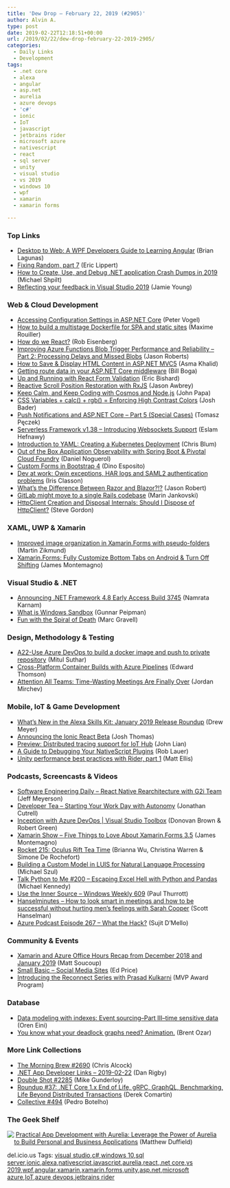 ```yaml
---
title: 'Dew Drop – February 22, 2019 (#2905)'
author: Alvin A.
type: post
date: 2019-02-22T12:18:51+00:00
url: /2019/02/22/dew-drop-february-22-2019-2905/
categories:
  - Daily Links
  - Development
tags:
  - .net core
  - alexa
  - angular
  - asp.net
  - aurelia
  - azure devops
  - 'c#'
  - ionic
  - IoT
  - javascript
  - jetbrains rider
  - microsoft azure
  - nativescript
  - react
  - sql server
  - unity
  - visual studio
  - vs 2019
  - windows 10
  - wpf
  - xamarin
  - xamarin forms

---
```

### <a name="top"></a>Top Links

  * <a href="http://brianlagunas.com/desktop-to-web-a-wpf-developers-guide-to-learning-angular/" target="_blank">Desktop to Web: A WPF Developers Guide to Learning Angular</a> (Brian Lagunas)
  * <a href="https://ericlippert.com/2019/02/21/fixing-random-part-7/" target="_blank">Fixing Random, part 7</a> (Eric Lippert)
  * <a href="https://michaelscodingspot.com/how-to-create-use-and-debug-net-application-crash-dumps-in-2019/" target="_blank">How to Create, Use, and Debug .NET application Crash Dumps in 2019</a> (Michael Shpilt)
  * <a href="https://devblogs.microsoft.com/visualstudio/reflecting-your-feedback-in-visual-studio-2019-2/" target="_blank">Reflecting your feedback in Visual Studio 2019</a> (Jamie Young)



### <a name="web"></a>Web & Cloud Development

  * <a href="https://visualstudiomagazine.com/articles/2019/01/01/accessing-configuration-settings.aspx" target="_blank">Accessing Configuration Settings in ASP.NET Core</a> (Peter Vogel)
  * <a href="https://blog.maximerouiller.com/post/how-to-build-a-multistage-dockerfile-for-spa-and-static-sites/" target="_blank">How to build a multistage Dockerfile for SPA and static sites</a> (Maxime Rouiller)
  * <a href="http://aurelia.io/blog/2019/02/21/how-do-we-react-part-1" target="_blank">How do we React?</a> (Rob Eisenberg)
  * <a href="http://dontcodetired.com/blog/post/Improving-Azure-Functions-Blob-Trigger-Performance-and-Reliability-Part-2-Processing-Delays-and-Missed-Blobs" target="_blank">Improving Azure Functions Blob Trigger Performance and Reliability &#8211; Part 2: Processing Delays and Missed Blobs</a> (Jason Roberts)
  * <a href="https://www.asmak9.com/2019/02/how-to-save-display-html-content-in.html" target="_blank">How to Save & Display HTML Content in ASP.NET MVC5</a> (Asma Khalid)
  * <a href="https://rimdev.io/asp-net-core-routes-middleware/" target="_blank">Getting route data in your ASP.NET Core middleware</a> (Bill Boga)
  * <a href="https://www.telerik.com/blogs/up-and-running-with-react-form-validation" target="_blank">Up and Running with React Form Validation</a> (Eric Bishard)
  * <a href="https://blog.angularindepth.com/reactive-scroll-position-restoration-with-rxjs-792577f842c?source=rss----e5ed704095b---4" target="_blank">Reactive Scroll Position Restoration with RxJS</a> (Jason Awbrey)
  * <a href="https://johnpapa.net/keep-calm-and-keep-coding-with-cosmos/" target="_blank">Keep Calm, and Keep Coding with Cosmos and Node.js</a> (John Papa)
  * <a href="https://css-tricks.com/css-variables-calc-rgb-enforcing-high-contrast-colors/" target="_blank">CSS Variables + calc() + rgb() = Enforcing High Contrast Colors</a> (Josh Bader)
  * <a href="http://www.tpeczek.com/2019/02/push-notifications-and-aspnet-core-part.html" target="_blank">Push Notifications and ASP.NET Core &#8211; Part 5 (Special Cases)</a> (Tomasz Pęczek)
  * <a href="https://serverless.com/blog/framework-release-v138-websockets/" target="_blank">Serverless Framework v1.38 &#8211; Introducing Websockets Support</a> (Eslam Hefnawy)
  * <a href="https://www.cncf.io/blog/2019/02/21/introduction-to-yaml-creating-a-kubernetes-deployment/" target="_blank">Introduction to YAML: Creating a Kubernetes Deployment</a> (Chris Blum)
  * <a href="https://content.pivotal.io/home-page/out-of-the-box-application-observability-with-spring-boot-pivotal-cloud-foundry" target="_blank">Out of the Box Application Observability with Spring Boot & Pivotal Cloud Foundry</a> (Daniel Noguerol)
  * <a href="https://www.red-gate.com/simple-talk/dotnet/net-development/custom-forms-in-bootstrap-4/" target="_blank">Custom Forms in Bootstrap 4</a> (Dino Esposito)
  * <a href="http://irisclasson.com/2019/02/21/dev-at-work-owin-exceptions-har-logs-and-saml2-authentication-problems/" target="_blank">Dev at work: Owin exceptions, HAR logs and SAML2 authentication problems</a> (Iris Classon)
  * <a href="https://espressocoder.com/2019/02/18/whats-the-difference-between-razor-and-blazor/" target="_blank">What’s the Difference Between Razor and Blazor?!?</a> (Jason Robert)
  * <a href="https://about.gitlab.com/2019/02/21/merging-ce-and-ee-codebases/" target="_blank">GitLab might move to a single Rails codebase</a> (Marin Jankovski)
  * <a href="https://www.stevejgordon.co.uk/httpclient-creation-and-disposal-internals-should-i-dispose-of-httpclient" target="_blank">HttpClient Creation and Disposal Internals: Should I Dispose of HttpClient?</a> (Steve Gordon)



### <a name="silverlight"></a>XAML, UWP & Xamarin

  * <a href="https://blog.mzikmund.com/2019/02/improved-image-organization-in-xamarin-forms-with-pseudo-folders/" target="_blank">Improved image organization in Xamarin.Forms with pseudo-folders</a> (Martin Zikmund)
  * <a href="https://montemagno.com/xamarin-forms-fully-customize-bottom-tabs-on-android-turn-off-shifting/" target="_blank">Xamarin.Forms: Fully Customize Bottom Tabs on Android & Turn Off Shifting</a> (James Montemagno)



### <a name="dotnet"></a>Visual Studio & .NET

  * <a href="https://devblogs.microsoft.com/dotnet/announcing-net-framework-4-8-early-access-build-3745/" target="_blank">Announcing .NET Framework 4.8 Early Access Build 3745</a> (Namrata Karnam)
  * <a href="https://gunnarpeipman.com/windows/windows-sandbox/" target="_blank">What is Windows Sandbox</a> (Gunnar Peipman)
  * <a href="http://feedproxy.google.com/~r/CodeCodeAndMoreCode/~3/AsT3vpD-BnY/fun-with-spiral-of-death.html" target="_blank">Fun with the Spiral of Death</a> (Marc Gravell)



### <a name="design"></a>Design, Methodology & Testing

  * <a href="http://mscodingblog.blogspot.com/2019/02/a22-use-azure-devops-to-build-docker.html" target="_blank">A22-Use Azure DevOps to build a docker image and push to private repository</a> (Mitul Suthar)
  * <a href="https://devblogs.microsoft.com/devops/cross-platform-container-builds-with-azure-pipelines/" target="_blank">Cross-Platform Container Builds with Azure Pipelines</a> (Edward Thomson)
  * <a href="https://blog.trello.com/trello-team-meetings" target="_blank">Attention All Teams: Time-Wasting Meetings Are Finally Over</a> (Jordan Mirchev)



### <a name="mobile"></a>Mobile, IoT & Game Development

  * <a href="https://developer.amazon.com:443/blogs/alexa/post/5cc5955d-2602-4fbb-8da8-1b1fda612a19/january-2019-release-roundup" target="_blank">What&#8217;s New in the Alexa Skills Kit: January 2019 Release Roundup</a> (Drew Meyer)
  * <a href="https://blog.ionicframework.com/announcing-the-ionic-react-beta/" target="_blank">Announcing the Ionic React Beta</a> (Josh Thomas)
  * <a href="https://azure.microsoft.com/blog/preview-distributed-tracing-support-for-iot-hub/" target="_blank">Preview: Distributed tracing support for IoT Hub</a> (John Lian)
  * <a href="https://www.nativescript.org/blog/a-guide-to-debugging-your-nativescript-plugins" target="_blank">A Guide to Debugging Your NativeScript Plugins</a> (Rob Lauer)
  * <a href="https://blog.jetbrains.com/dotnet/2019/02/21/performance-indicators-unity-code-rider/" target="_blank">Unity performance best practices with Rider, part 1</a> (Matt Ellis)



### <a name="podcasts"></a>Podcasts, Screencasts & Videos

  * <a href="https://softwareengineeringdaily.com/2019/02/22/react-native-rearchitecture-with-g2i-team/" target="_blank">Software Engineering Daily &#8211; React Native Rearchitecture with G2i Team</a> (Jeff Meyerson)
  * <a href="http://developertea.simplecast.fm/1d545b8d" target="_blank">Developer Tea &#8211; Starting Your Work Day with Autonomy</a> (Jonathan Cutrell)
  * <a href="https://channel9.msdn.com/Shows/Visual-Studio-Toolbox/Inception-with-Azure-DevOps?WT.mc_id=DX_MVP4025064" target="_blank">Inception with Azure DevOps | Visual Studio Toolbox</a> (Donovan Brown & Robert Green)
  * <a href="https://channel9.msdn.com/Shows/XamarinShow/Five-Things-to-Love-About-XamarinForms-35?WT.mc_id=DX_MVP4025064" target="_blank">Xamarin Show &#8211; Five Things to Love About Xamarin.Forms 3.5</a> (James Montemagno)
  * <a href="http://relay.fm/rocket/215" target="_blank">Rocket 215: Oculus Rift Tea Time</a> (Brianna Wu, Christina Warren & Simone De Rochefort)
  * <a href="http://www.youtube.com/watch?v=oZkpl8OJxxI" target="_blank">Building a Custom Model in LUIS for Natural Language Processing</a> (Michael Szul)
  * <a href="https://talkpython.fm/episodes/show/200/escaping-excel-hell-with-python-and-pandas" target="_blank">Talk Python to Me #200 &#8211; Escaping Excel Hell with Python and Pandas</a> (Michael Kennedy)
  * <a href="https://www.thurrott.com/podcasts/windows-weekly/199987/use-the-inner-source-windows-weekly-609?utm_source=rss&utm_medium=rss&utm_campaign=use-the-inner-source-windows-weekly-609" target="_blank">Use the Inner Source – Windows Weekly 609</a> (Paul Thurrott)
  * <a href="https://hanselminutes.com/672/how-to-look-smart-in-meetings-and-how-to-be-successful-without-hurting-mens-feelings-with" target="_blank">Hanselminutes &#8211; How to look smart in meetings and how to be successful without hurting men&#8217;s feelings with Sarah Cooper</a> (Scott Hanselman)
  * <a href="http://azpodcast.azurewebsites.net/post/Episode-267-What-the-Hack" target="_blank">Azure Podcast Episode 267 &#8211; What the Hack?</a> (Sujit D&#8217;Mello)



### <a name="events"></a>Community & Events

  * <a href="https://blog.xamarin.com/xamarin-azure-office-hours-recap-december-january/" target="_blank">Xamarin and Azure Office Hours Recap from December 2018 and January 2019</a> (Matt Soucoup)
  * <a href="https://techcommunity.microsoft.com/t5/Small-Basic-Blog/Small-Basic-Social-Media-Sites/ba-p/355016" target="_blank">Small Basic &#8211; Social Media Sites</a> (Ed Price)
  * <a href="https://blogs.msdn.microsoft.com/mvpawardprogram/2019/02/21/introducing-reconnect-series-prasad-kulkarni/" target="_blank">Introducing the Reconnect Series with Prasad Kulkarni</a> (MVP Award Program)



### <a name="sql"></a>Database

  * <a href="http://feedproxy.google.com/~r/AyendeRahien/~3/3HGKu32QFkI/data-modeling-with-indexes-event-sourcing-part-iii-time-sensitive-data" target="_blank">Data modeling with indexes: Event sourcing–Part III–time sensitive data</a> (Oren Eini)
  * <a href="http://feedproxy.google.com/~r/BrentOzar-SqlServerDba/~3/W1yVELwVIuw/" target="_blank">You know what your deadlock graphs need? Animation.</a> (Brent Ozar)



### <a name="links"></a>More Link Collections

  * <a href="http://feedproxy.google.com/~r/ReflectivePerspective/~3/_3EwVVO4xr4/" target="_blank">The Morning Brew #2690</a> (Chris Alcock)
  * <a href="https://links.danrigby.com/2019/02/app-developer-links-2019-02-22/" target="_blank">.NET App Developer Links &#8211; 2019-02-22</a> (Dan Rigby)
  * <a href="https://afreshcup.com/home/2019/02/22/double-shot-2285.html" target="_blank">Double Shot #2285</a> (Mike Gunderloy)
  * <a href="https://codeopinion.com/roundup-37/" target="_blank">Roundup #37: .NET Core 1.x End of Life, gRPC, GraphQL, Benchmarking, Life Beyond Distributed Transactions</a> (Derek Comartin)
  * <a href="http://feedproxy.google.com/~r/tympanus/~3/NZ1jw1N0bE8/" target="_blank">Collective #494</a> (Pedro Botelho)



### <a name="shelf"></a>The Geek Shelf

<a href="https://www.amazon.com/Practical-App-Development-Aurelia-Applications-ebook/dp/B07BBK7T4H/amavin-20" target="_blank"><img data-recalc-dims="1" decoding="async" align="left" style="margin: 0px 0px 10px; border: 0px currentcolor; border-image: none; float: left; display: inline; background-image: none;" src="https://i0.wp.com/images-na.ssl-images-amazon.com/images/I/51BWzNNHjGL._AC_US218_.jpg?w=660&#038;ssl=1" border="0" /></a>&nbsp;<a href="https://www.amazon.com/Practical-App-Development-Aurelia-Applications-ebook/dp/B07BBK7T4H/amavin-20" target="_blank">Practical App Development with Aurelia: Leverage the Power of Aurelia to Build Personal and Business Applications</a> (Matthew Duffield)











<div class="wlWriterEditableSmartContent" id="scid:77ECF5F8-D252-44F5-B4EB-D463C5396A79:dcb76e9f-42cc-4ae7-b744-64f072bf52ae" style="margin: 0px; padding: 0px; float: none; display: inline;">
  del.icio.us Tags: <a href="http://del.icio.us/popular/visual+studio" rel="tag">visual studio</a>,<a href="http://del.icio.us/popular/c%23" rel="tag">c#</a>,<a href="http://del.icio.us/popular/windows+10" rel="tag">windows 10</a>,<a href="http://del.icio.us/popular/sql+server" rel="tag">sql server</a>,<a href="http://del.icio.us/popular/ionic" rel="tag">ionic</a>,<a href="http://del.icio.us/popular/alexa" rel="tag">alexa</a>,<a href="http://del.icio.us/popular/nativescript" rel="tag">nativescript</a>,<a href="http://del.icio.us/popular/javascript" rel="tag">javascript</a>,<a href="http://del.icio.us/popular/aurelia" rel="tag">aurelia</a>,<a href="http://del.icio.us/popular/react" rel="tag">react</a>,<a href="http://del.icio.us/popular/.net+core" rel="tag">.net core</a>,<a href="http://del.icio.us/popular/vs+2019" rel="tag">vs 2019</a>,<a href="http://del.icio.us/popular/wpf" rel="tag">wpf</a>,<a href="http://del.icio.us/popular/angular" rel="tag">angular</a>,<a href="http://del.icio.us/popular/xamarin" rel="tag">xamarin</a>,<a href="http://del.icio.us/popular/xamarin.forms" rel="tag">xamarin.forms</a>,<a href="http://del.icio.us/popular/unity" rel="tag">unity</a>,<a href="http://del.icio.us/popular/asp.net" rel="tag">asp.net</a>,<a href="http://del.icio.us/popular/microsoft+azure" rel="tag">microsoft azure</a>,<a href="http://del.icio.us/popular/IoT" rel="tag">IoT</a>,<a href="http://del.icio.us/popular/azure+devops" rel="tag">azure devops</a>,<a href="http://del.icio.us/popular/jetbrains+rider" rel="tag">jetbrains rider</a>
</div>